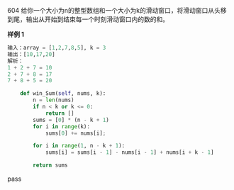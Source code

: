 604
给你一个大小为n的整型数组和一个大小为k的滑动窗口，将滑动窗口从头移到尾，输出从开始到结束每一个时刻滑动窗口内的数的和。

**样例 1**
```python
输入：array = [1,2,7,8,5], k = 3
输出：[10,17,20]
解析：
1 + 2 + 7 = 10
2 + 7 + 8 = 17
7 + 8 + 5 = 20
```


```python
    def win_Sum(self, nums, k):
        n = len(nums)
        if n < k or k <= 0:
            return []
        sums = [0] * (n - k + 1)
        for i in range(k):
            sums[0] += nums[i];

        for i in range(1, n - k + 1):
            sums[i] = sums[i - 1] - nums[i - 1] + nums[i + k - 1]

        return sums

```
pass